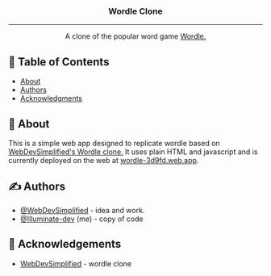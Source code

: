 <h3 align="center">Wordle Clone</h3>

<!-- <div align="center">

[![Status](https://img.shields.io/badge/status-active-success.svg)]()
[![GitHub Issues](https://img.shields.io/github/issues/kylelobo/The-Documentation-Compendium.svg)](https://github.com/kylelobo/The-Documentation-Compendium/issues)
[![GitHub Pull Requests](https://img.shields.io/github/issues-pr/kylelobo/The-Documentation-Compendium.svg)](https://github.com/kylelobo/The-Documentation-Compendium/pulls)
[![License](https://img.shields.io/badge/license-MIT-blue.svg)](/LICENSE)

</div> -->

---

<p align="center"> A clone of the popular word game <a href="https://powerlanguage.co.uk/wordle/">Wordle.<a/>
    <br> 
</p>

## 📝 Table of Contents

- [About](#about)
- [Authors](#authors)
- [Acknowledgments](#acknowledgement)

## 🧐 About <a name = "about"></a>

This is a simple web app designed to replicate wordle based on [WebDevSimplified's Wordle clone.](https://github.com/WebDevSimplified/wordle-clone) It uses plain HTML and javascript and is currently deployed on the web at [wordle-3d9fd.web.app](https://wordle-3d9fd.web.app).




## ✍️ Authors <a name = "authors"></a>

- [@WebDevSimplified](https://github.com/WebDevSimplified) - idea and work.
- [@Illuminate-dev](https://github.com/Illuminate-dev) (me) - copy of code

## 🎉 Acknowledgements <a name = "acknowledgement"></a>

- [WebDevSimplified](https://github.com/WebDevSimplified/wordle-clone) - wordle clone
